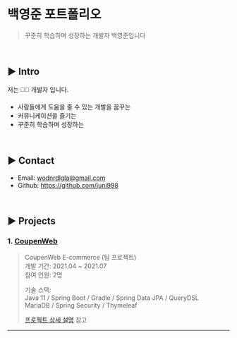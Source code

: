 # 백영준 포트폴리오
> 꾸준히 학습하며 성장하는 개발자 백영준입니다

</br>

## :arrow_forward: Intro
저는 :white_medium_square::white_medium_square: 개발자 입니다.

- 사람들에게 도움을 줄 수 있는 개발을 꿈꾸는
- 커뮤니케이션을 즐기는
- 꾸준히 학습하며 성장하는

</br>

## :arrow_forward: Contact
- Email: wodnrdlgla@gmail.com
- Github: https://github.com/juni998

</br>

## :arrow_forward: Projects
### 1. [CoupenWeb](https://github.com/Junnyjun/CoupenWeb)
>CoupenWeb E-commerce (팀 프로젝트)  
>개발 기간: 2021.04 ~ 2021.07  
>참여 인원: 2명
>
>기술 스택:  
>Java 11 / Spring Boot / Gradle / Spring Data JPA / QueryDSL  
>MariaDB / Spring Security / Thymeleaf
>  
>[프로젝트 상세 설명](https://github.com/juni998/CoupenWeb) 참고

---

